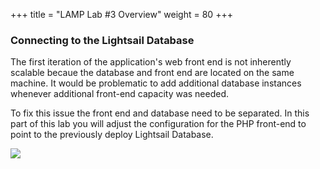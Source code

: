 +++
title = "LAMP Lab #3 Overview"
weight = 80
+++

### Connecting to the Lightsail Database

The first iteration of the application's web front end is not inherently scalable becaue the database and front end are located on the same machine. It would be problematic to add additional database instances whenever additional front-end capacity was needed. 

To fix this issue the front end and database need to be separated. In this part of this lab you will adjust the configuration for the PHP front-end to point to the previously deploy Lightsail Database. 

![](../../images/lamp-architecture-2.jpg?classes=border)

